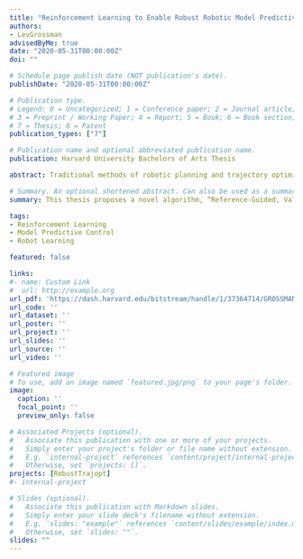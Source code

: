 ```yaml
---
title: "Reinforcement Learning to Enable Robust Robotic Model Predictive Control"
authors:
- LevGrossman
advisedByMe: true
date: "2020-05-31T00:00:00Z"
doi: ""

# Schedule page publish date (NOT publication's date).
publishDate: "2020-05-31T00:00:00Z"

# Publication type.
# Legend: 0 = Uncategorized; 1 = Conference paper; 2 = Journal article;
# 3 = Preprint / Working Paper; 4 = Report; 5 = Book; 6 = Book section;
# 7 = Thesis; 8 = Patent
publication_types: ["7"]

# Publication name and optional abbreviated publication name.
publication: Harvard University Bachelors of Arts Thesis

abstract: Traditional methods of robotic planning and trajectory optimization often break down when environmental conditions change, real-world noise is introduced, or when rewards become sparse. Consequently, much of the work involved in calculating trajectories is done not by algorithms, but by hand - tuning cost functions and engineering rewards. This thesis seeks to minimize this human effort by building on prior work combining both model-based and modelfree methods within an actor-critic framework. This specific synergy allows for the automatic learning of cost functions expressive enough to enable robust robotic planning. This thesis proposes a novel algorithm, “Reference-Guided, Value-Based MPC,” which combines model predictive control (MPC) and reinforcement learning (RL) to compute feasible trajectories for a robotic arm. The algorithm does this while 1) achieving an almost 50% higher planning success rate than standard MPC, 2) solving in sparse environments considered unsolvable by current state of the art algorithms, and 3) generalizing its solutions to different environment initializations.

# Summary. An optional shortened abstract. Can also be used as a summary for an extended abstract or poster etc.
summary: This thesis proposes a novel algorithm, “Reference-Guided, Value-Based MPC,” which combines model predictive control (MPC) and reinforcement learning (RL) to compute feasible trajectories for a robotic arm. The algorithm does this while 1) achieving an almost 50% higher planning success rate than standard MPC, 2) solving in sparse environments considered unsolvable by current state of the art algorithms, and 3) generalizing its solutions to different environment initializations.

tags:
- Reinforcement Learning
- Model Predictive Control
- Robot Learning

featured: false

links:
#- name: Custom Link
#  url: http://example.org
url_pdf: 'https://dash.harvard.edu/bitstream/handle/1/37364714/GROSSMAN-SENIORTHESIS-2020.pdf?sequence=1&isAllowed=y'
url_code: ''
url_dataset: ''
url_poster: ''
url_project: ''
url_slides: ''
url_source: ''
url_video: ''

# Featured image
# To use, add an image named `featured.jpg/png` to your page's folder. 
image:
  caption: ''
  focal_point: ''
  preview_only: false

# Associated Projects (optional).
#   Associate this publication with one or more of your projects.
#   Simply enter your project's folder or file name without extension.
#   E.g. `internal-project` references `content/project/internal-project/index.md`.
#   Otherwise, set `projects: []`.
projects: [RobustTrajopt]
#- internal-project

# Slides (optional).
#   Associate this publication with Markdown slides.
#   Simply enter your slide deck's filename without extension.
#   E.g. `slides: "example"` references `content/slides/example/index.md`.
#   Otherwise, set `slides: ""`.
slides: ""
---
```


<!-- {{% alert note %}}
Click the *Cite* button above to demo the feature to enable visitors to import publication metadata into their reference management software.
{{% /alert %}}

{{% alert note %}}
Click the *Slides* button above to demo Academic's Markdown slides feature.
{{% /alert %}} -->

<!-- Supplementary notes can be added here, including [code and math](https://sourcethemes.com/academic/docs/writing-markdown-latex/). -->

